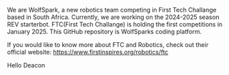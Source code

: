 We are WolfSpark, a new robotics team competing in First Tech Challange based in South Africa. Currently, we are working on the 2024-2025 season REV starterbot. FTC(First Tech Challange) is holding the first competitions in January 2025.
This GitHub repository is WolfSparks coding platform.

If you would like to know more about FTC and Robotics, check out their official website: https://www.firstinspires.org/robotics/ftc


Hello Deacon
